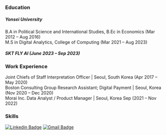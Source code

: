 ### Education
##### Yonsei University
B.A in Political Science and International Studies, B.Ec in Economics (Mar 2012 – Aug 2016)  
M.S in Digital Analytics, College of Computing (Mar 2021 – Aug 2023)  
##### SKT FLY AI (June 2023 – Sep 2023)



### Work Experience
Joint Chiefs of Staff Interpretation Officer | Seoul, South Korea (Apr 2017 – May 2020)  
Boston Consulting Group Research Assistant; Digital Payment | Seoul, Korea (Nov 2020 – Dec 2020)  
Morai Inc. Data Analyst / Product Manager | Seoul, Korea Sep (2021 – Nov 2022)  

### Skills


  [![Linkedin Badge](https://img.shields.io/badge/-LinkedIn-blue?style=flat-square&logo=Linkedin&logoColor=white&link=https://www.linkedin.com/in/kang-il-lee-9185941a9/)](https://www.linkedin.com/in/kang-il-lee-9185941a9/)
  [![Gmail Badge](https://img.shields.io/badge/Gmail-d14836?style=flat-square&logo=Gmail&logoColor=white&link=mailto:leekangil93@gmail.com)](mailto:leekangil9301@gmail.com)


<!--
**kokonut93/kokonut93** is a ✨ _special_ ✨ repository because its `README.md` (this file) appears on your GitHub profile.

Here are some ideas to get you started:

- 🔭 I’m currently working on ...
- 🌱 I’m currently learning ...
- 👯 I’m looking to collaborate on ...
- 🤔 I’m looking for help with ...
- 💬 Ask me about ...
- 📫 How to reach me: ...
- 😄 Pronouns: ...
- ⚡ Fun fact: ...
-->
